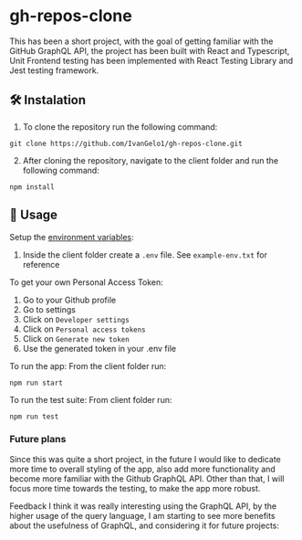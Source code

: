 # gh-repos-clone

This has been a short project, with the goal of getting familiar with the GitHub GraphQL API, the project has been built with React and Typescript, Unit Frontend testing has been implemented with React Testing Library and Jest testing framework.

## 🛠 Instalation
1. To clone the repository run the following command:
  ```
  git clone https://github.com/IvanGelo1/gh-repos-clone.git
  ```
2. After cloning the repository, navigate to the client folder and run the following command:
```
npm install
```

## 🚀 Usage
Setup the [environment variables](https://medium.com/chingu/an-introduction-to-environment-variables-and-how-to-use-them-f602f66d15fa):
1. Inside the client folder create a `.env` file. See `example-env.txt` for reference

To get your own Personal Access Token:
  1. Go to your Github profile
  2. Go to settings
  3. Click on ```Developer settings```
  4. Click on ```Personal access tokens```
  5. Click on ```Generate new token```
  6. Use the generated token in your .env file

To run the app:
From the client folder run:
  ```
  npm run start
  ```

To run the test suite:
From client folder run:
  ```
  npm run test
  ```
  
 ### Future plans
 Since this was quite a short project, in the future I would like to dedicate more time to overall styling of the app, also add more functionality and become more familiar with the Github GraphQL API.
Other than that, I will focus more time towards the testing, to make the app more robust.

Feedback
I think it was really interesting using the GraphQL API, by the higher usage of the query language, I am starting to see more benefits about the usefulness of GraphQL, and considering it for future projects:


